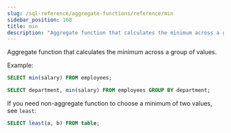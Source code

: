 ```yaml
---
slug: /sql-reference/aggregate-functions/reference/min
sidebar_position: 168
title: min
description: "Aggregate function that calculates the minimum across a group of values."
---
```


Aggregate function that calculates the minimum across a group of values.

Example:

```sql
SELECT min(salary) FROM employees;
```

```sql
SELECT department, min(salary) FROM employees GROUP BY department;
```

If you need non-aggregate function to choose a minimum of two values, see `least`:

```sql
SELECT least(a, b) FROM table;
```
